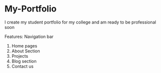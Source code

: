 # My-Portfolio

I create my student portfolio for my college and am ready to be professional soon 

Features:
Navigation bar
1. Home pages
2. About Section
3. Projects
4. Blog section
5. Contact us